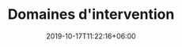 ---
title: "Domaines d'intervention"
date: 2019-10-17T11:22:16+06:00
draft: false
description : "this is a meta description"
---